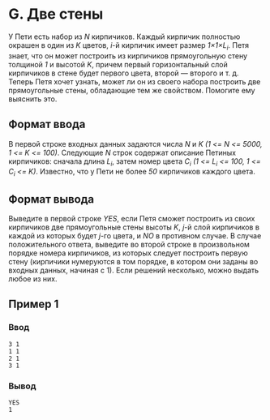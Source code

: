# G. Две стены

У Пети есть набор из _N_ кирпичиков. Каждый кирпичик полностью окрашен в один из _K_ цветов, _i_-й кирпичик имеет размер
_1×1×L<sub>i</sub>_. Петя знает, что он может построить из кирпичиков прямоугольную стену толщиной _1_ и высотой _K_,
причем первый горизонтальный слой кирпичиков в стене будет первого цвета, второй — второго и т. д. Теперь Петя хочет
узнать, может ли он из своего набора построить две прямоугольные стены, обладающие тем же свойством. Помогите ему
выяснить это.

## Формат ввода

В первой строке входных данных задаются числа _N_ и _K (1 <= N <= 5000, 1 <= K <= 100)_. Следующие _N_ строк содержат
описание Петиных кирпичиков: сначала длина _L<sub>i</sub>_, затем номер цвета _C<sub>i</sub> (1 <= L<sub>i</sub> <= 100,
1 <= C<sub>i</sub> <= K)_. Известно, что у Пети не более _50_ кирпичиков каждого цвета.

## Формат вывода

Выведите в первой строке _YES_, если Петя сможет построить из своих кирпичиков две прямоугольные стены высоты _K_, _j_-й
слой кирпичиков в каждой из которых будет _j_-го цвета, и _NO_ в противном случае. В случае положительного ответа,
выведите во второй строке в произвольном порядке номера кирпичиков, из которых следует построить первую стену (кирпичики
нумеруются в том порядке, в котором они заданы во входных данных, начиная с 1). Если решений несколько, можно выдать
любое из них.

## Пример 1

### Ввод

    3 1
    1 1
    2 1
    3 1

### Вывод

    YES
    1 


